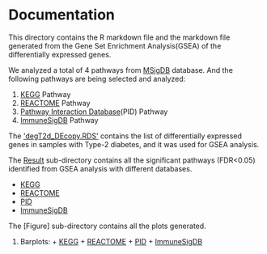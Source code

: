 # Documentation 

This directory contains the R markdown file and the markdown file generated from the Gene Set Enrichment Analysis(GSEA) of the differentially expressed genes. 

We analyzed a total of 4 pathways from [MSigDB](http://www.gsea-msigdb.org/gsea/msigdb/human/collection_details.jsp#IMMUNESIGDB) database. And the following pathways are being selected and analyzed: 
1. [KEGG](http://www.pathway.jp) Pathway
2. [REACTOME](http://www.reactome.org) Pathway 
3. [Pathway Interaction Database](http://www.ndexbio.org)(PID) Pathway 
4. [ImmuneSigDB](https://www.cell.com/immunity/fulltext/S1074-7613(15)00532-4) Pathway 

The ['degT2d_DEcopy.RDS'](https://github.com/STAT540-UBC-2023/project-zinc/blob/main/GeneSetEnrichmentAnalysis/degT2d_DEcopy.RDS) contains the list of differentially expressed genes in samples with Type-2 diabetes, and it was used for GSEA analysis. 

The [Result](https://github.com/STAT540-UBC-2023/project-zinc/tree/main/GeneSetEnrichmentAnalysis/Result) sub-directory contains all the significant pathways (FDR<0.05) identified from GSEA analysis with different databases. 
  + [KEGG](https://github.com/STAT540-UBC-2023/project-zinc/blob/main/GeneSetEnrichmentAnalysis/Result/kegg_significant_pathways.csv) 
  + [REACTOME](https://github.com/STAT540-UBC-2023/project-zinc/blob/main/GeneSetEnrichmentAnalysis/Result/reactome_significant_pathways.csv)
  + [PID](https://github.com/STAT540-UBC-2023/project-zinc/blob/main/GeneSetEnrichmentAnalysis/Result/pid_significant_pathways.csv) 
  + [ImmuneSigDB](https://github.com/STAT540-UBC-2023/project-zinc/blob/main/GeneSetEnrichmentAnalysis/Result/IMMUNE_significant_pathways.csv)

The [Figure] sub-directory contains all the plots generated. 
  1. Barplots: 
    + [KEGG](https://github.com/STAT540-UBC-2023/project-zinc/blob/main/GeneSetEnrichmentAnalysis/Gene-Set-Enrichment-Analysis_files/figure-gfm/unnamed-chunk-20-1.png)
    + [REACTOME](https://github.com/STAT540-UBC-2023/project-zinc/blob/main/GeneSetEnrichmentAnalysis/Gene-Set-Enrichment-Analysis_files/figure-gfm/unnamed-chunk-30-1.png)
    + [PID](https://github.com/STAT540-UBC-2023/project-zinc/blob/main/GeneSetEnrichmentAnalysis/Gene-Set-Enrichment-Analysis_files/figure-gfm/unnamed-chunk-24-1.png)
    + [ImmuneSigDB](https://github.com/STAT540-UBC-2023/project-zinc/blob/main/GeneSetEnrichmentAnalysis/Gene-Set-Enrichment-Analysis_files/figure-gfm/unnamed-chunk-36-1.png) 
    
